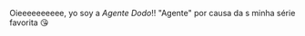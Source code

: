 Oieeeeeeeeee, yo soy a *Agente Dodo*!!
"Agente" por causa da s minha série favorita :kissing_heart:
